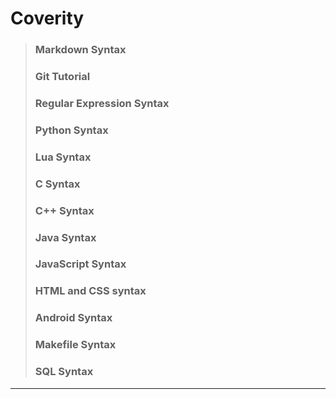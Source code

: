 # Coverity

> ### Markdown Syntax
> ### Git Tutorial
> ### Regular Expression Syntax
> ### Python Syntax
> ### Lua Syntax
> ### C Syntax
> ### C++ Syntax
> ### Java Syntax
> ### JavaScript Syntax
> ### HTML and CSS syntax
> ### Android Syntax
> ### Makefile Syntax
> ### SQL Syntax

---

